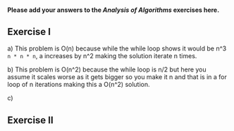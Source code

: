 #### Please add your answers to the **_Analysis of Algorithms_** exercises here.

## Exercise I

a) This problem is O(n) because while the while loop shows it would be n^3 `n * n * n`, a increases by n^2
making the solution iterate n times.

b) This problem is O(n^2) because the while loop is n/2 but here you assume it scales worse as it gets bigger so you make it n
and that is in a for loop of n iterations making this a O(n^2) solution.

c)

## Exercise II
